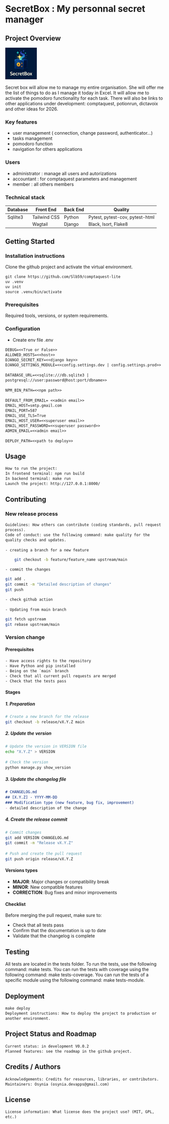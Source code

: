# SecretBox : My personnal secret manager

## Project Overview
<img src="static/images/logo_sb.png" alt="logo" width="100" height="100"/>

Secret box will allow me to manage my entire organisation. She will offer me the list of things to do as I manage it today in Excel. It will allow me to activate the pomodoro functionality for each task. There will also be links to other applications under development: comptaquest, potionrun, dictavoix and other ideas for 2026.

### Key features
- user management ( connection, change password, authenticator…)
- tasks management
- pomodoro function
- navigation for others applications

### Users
- administrator : manage all users and autorizations
- accountant : for comptaquest parameters and management
- member : all others members

### Technical stack

<div align="center">

| Database | Front End  |  Back End    | Quality                |
|-----------------|-------|-------|-------------------------|
| Sqlilte3 | Tailwind CSS | Python | Pytest, pytest-cov, pytest-html  |
|               | Wagtail | Django | Black, Isort, Flake8 |

</div>

## Getting Started

### Installation instructions
Clone the github project and activate the virtual environment.

```
git clone https://github.com/Slb59/comptaquest-lite
uv .venv
uv init
source .venv/bin/activate
```

### Prerequisites
Required tools, versions, or system requirements.

### Configuration

- Create env file .env

```
DEBUG=<<True or False>>
ALLOWED_HOSTS=<<host>>
DJANGO_SECRET_KEY=<<django key>>
DJANGO_SETTINGS_MODULE=<<config.settings.dev | config.settings.prod>>

DATABASE_URL=<<sqlite:///db.sqlite3 | postgresql://user:password@host:port/dbname>>

NPM_BIN_PATH=<<npm path>>

DEFAULT_FROM_EMAIL= <<admin email>>
EMAIL_HOST=smtp.gmail.com
EMAIL_PORT=587
EMAIL_USE_TLS=True
EMAIL_HOST_USER=<<superuser email>>
EMAIL_HOST_PASSWORD=<<superuser password>>
ADMIN_EMAIL=<<admin email>>

DEPLOY_PATH=<<path to deploy>>
```


## Usage

    How to run the project: 
    In frontend terminal: npm run build
    In backend terminal: make run
    Launch the project: http://127.0.0.1:8000/

## Contributing

### New release process
    Guidelines: How others can contribute (coding standards, pull request process).
    Code of conduct: use the following command: make quality for the quality checks and updates.

    - creating a branch for a new feature
```bash
    git checkout -b feature/feature_name upstream/main
```
    - commit the changes
```bash
git add .
git commit -m "Detailed description of changes"
git push
```

    - check github action

    - Updating from main branch
```bash
git fetch upstream
git rebase upstream/main
```
    

### Version change

#### Prerequisites
    - Have access rights to the repository
    - Have Python and pip installed
    - Being on the `main` branch
    - Check that all current pull requests are merged
    - Check that the tests pass

#### Stages

##### 1. Preparation
```bash
# Create a new branch for the release
git checkout -b release/vX.Y.Z main
```

##### 2. Update the version
```bash
# Update the version in VERSION file
echo "X.Y.Z" > VERSION

# Check the version
python manage.py show_version
```

##### 3. Update the changelog file
```markdown
# CHANGELOG.md
## [X.Y.Z] - YYYY-MM-DD
### Modification type (new feature, bug fix, improvement)
- detailed description of the change
```

##### 4. Create the release commit
```bash
# Commit changes
git add VERSION CHANGELOG.md
git commit -m "Release vX.Y.Z"

# Push and create the pull request
git push origin release/vX.Y.Z
```

#### Versions types
- **MAJOR**: Major changes or compatibility break
- **MINOR**: New compatible features
- **CORRECTION**: Bug fixes and minor improvements

#### Checklist
Before merging the pull request, make sure to:
- Check that all tests pass
- Confirm that the documentation is up to date
- Validate that the changelog is complete

## Testing

All tests are located in the tests folder. To run the tests, use the following command: make tests.
You can run the tests with coverage using the following command: make tests-coverage.
You can run the tests of a specific module using the following command: make tests-module.

## Deployment
    make deploy
    Deployment instructions: How to deploy the project to production or another environment.

## Project Status and Roadmap

    Current status: in development V0.0.2
    Planned features: see the roadmap in the github project.

## Credits / Authors

    Acknowledgements: Credits for resources, libraries, or contributors.
    Maintainers: Osynia (osynia.devapps@gmail.com)

## License

    License information: What license does the project use? (MIT, GPL, etc.)

